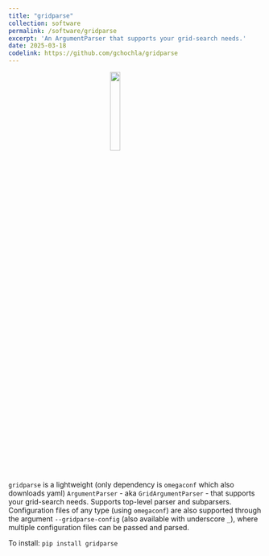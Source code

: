 ```yaml
---
title: "gridparse"
collection: software
permalink: /software/gridparse
excerpt: 'An ArgumentParser that supports your grid-search needs.'
date: 2025-03-18
codelink: https://github.com/gchochla/gridparse
---
```


<img src="https://gchochla.github.io/images/gridparse.svg" style="display: block; margin-left: auto; margin-right:auto; width: 20%; height: auto;">
<br>

`gridparse` is a lightweight (only dependency is `omegaconf` which also downloads yaml) `ArgumentParser` - aka `GridArgumentParser` - that supports your grid-search needs. Supports top-level parser and subparsers. Configuration files of any type (using `omegaconf`) are also supported through the argument `--gridparse-config` (also available with underscore `_`), where multiple configuration files can be passed and parsed.

To install: `pip install gridparse`

